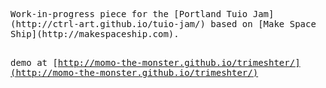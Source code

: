 
<!-- saved from url=(0080)https://raw.githubusercontent.com/momo-the-monster/trimeshter/gh-pages/README.md -->
<html><head><meta http-equiv="Content-Type" content="text/html; charset=UTF-8"></head><body><pre style="word-wrap: break-word; white-space: pre-wrap;">Work-in-progress piece for the [Portland Tuio Jam](http://ctrl-art.github.io/tuio-jam/) based on [Make Space Ship](http://makespaceship.com).

demo at [http://momo-the-monster.github.io/trimeshter/](http://momo-the-monster.github.io/trimeshter/)
</pre></body></html>